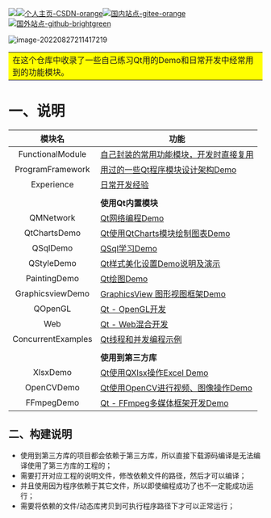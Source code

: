 <img src="README.assets/Qt-5.12.12-green.png">[![个人主页-CSDN-orange](README.assets/%E4%B8%AA%E4%BA%BA%E4%B8%BB%E9%A1%B5-CSDN-orange.png)](https://blog.csdn.net/qq_43627907?type=blog)[![国内站点-gitee-orange](README.assets/%E5%9B%BD%E5%86%85%E7%AB%99%E7%82%B9-gitee-orange.png)](https://gitee.com/mahuifa/QMDemo)[![国外站点-github-brightgreen](README.assets/%E5%9B%BD%E5%A4%96%E7%AB%99%E7%82%B9-github-brightgreen.png)](https://github.com/mahuifa/QMDemo)

![image-20220827211417219](README.assets/image-20220827211417219.png)



<table><tr><td bgcolor=#FFFF00>在这个仓库中收录了一些自己练习Qt用的Demo和日常开发中经常用到的功能模块。</td></tr></table>

# 一、说明

|       模块名       | 功能                                                         |
| :----------------: | ------------------------------------------------------------ |
|  FunctionalModule  | [自己封装的常用功能模块，开发时直接复用](./FunctionalModule/FunctionalModule.md) |
|  ProgramFramework  | [用过的一些Qt程序模块设计架构Demo](./ProgramFramework/ProgramFramework.md) |
|     Experience     | [日常开发经验](./Experience/Experience.md)                   |
|                    |                                                              |
|                    | **使用Qt内置模块**                                           |
|     QMNetwork      | [Qt网络编程Demo](./QMNetwork/QMNetwork.md)                   |
|    QtChartsDemo    | [Qt使用QtCharts模块绘制图表Demo](./QtChartsDemo/QtCharts.md) |
|      QSqlDemo      | [QSql学习Demo](./QSqlDemo/QSql.md)                           |
|     QStyleDemo     | [Qt样式美化设置Demo说明及演示](./QStyleDemo/QStyleDemo.md)   |
|    PaintingDemo    | [Qt绘图Demo](./PaintingDemo/PaintingDemo.md)                 |
|  GraphicsviewDemo  | [GraphicsView 图形视图框架Demo](./GraphicsviewDemo/GraphicsviewDemo.md) |
|      QOpenGL       | [Qt - OpenGL开发](./OpenGLDemo/OpenGLDemo.md)                |
|        Web         | [Qt - Web混合开发](./Web/Web.md)                             |
| ConcurrentExamples | [Qt线程和并发编程示例](./ConcurrentExamples/ConcurrentExamples.md) |
|                    |                                                              |
|                    | **使用到第三方库**                                           |
|      XlsxDemo      | [Qt使用QXlsx操作Excel Demo](./XlsxDemo/XlsxDemo.md)          |
|     OpenCVDemo     | [Qt使用OpenCV进行视频、图像操作Demo](./OpenCVDemo/OpenCVDemo.md) |
|     FFmpegDemo     | [Qt - FFmpeg多媒体框架开发Demo](./FFmpegDemo/FFmpegDemo.md)  |



## 二、构建说明

* 使用到第三方库的项目都会依赖于第三方库，所以直接下载源码编译是无法编译使用了第三方库的工程的；
* 需要打开对应工程的说明文件，修改依赖文件的路径，然后才可以编译；
* 并且使用因为程序依赖于其它文件，所以即使编程成功了也不一定能成功运行；
* 需要将依赖的文件/动态库拷贝到可执行程序路径下才可以正常运行；
